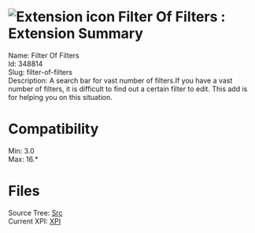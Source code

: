 # ![Extension icon](https://addons.thunderbird.net/static/img/addon-icons/default-64.png) Filter Of Filters : Extension Summary

Name: Filter Of Filters  
Id: 348814  
Slug: filter-of-filters  
Description: A search bar for vast number of filters.If you have a vast number of filters, it is difficult to find out a certain filter to edit. This add is for helping you on this situation.
  

# Compatibility
Min: 3.0  
Max: 16.*  

# Files

Source Tree: [Src](C:/Dev/Thunderbird/ThunderKdB/xall/xOther/348814-filter-of-filters/src)  
Current XPI: [XPI](C:/Dev/Thunderbird/ThunderKdB/xall/xOther/348814-filter-of-filters/xpi)  



